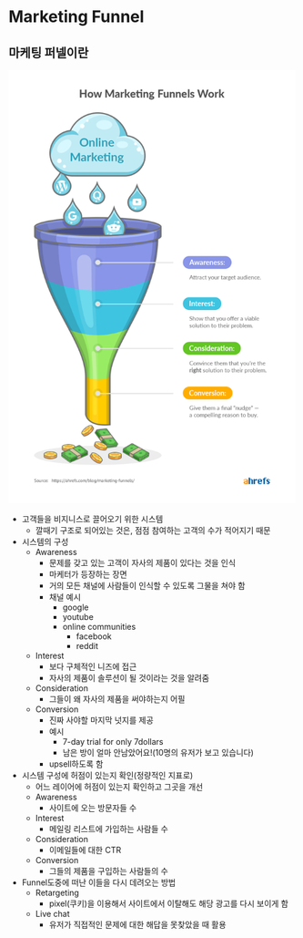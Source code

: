 # Marketing Funnel

## 마케팅 퍼넬이란

![](./images/marketing_funnel.png)

- 고객들을 비지니스로 끌어오기 위한 시스템
  - 깔때기 구조로 되어있는 것은, 점점 참여하는 고객의 수가 적어지기 때문
- 시스템의 구성
  - Awareness
    - 문제를 갖고 있는 고객이 자사의 제품이 있다는 것을 인식
    - 마케터가 등장하는 장면
    - 거의 모든 채널에 사람들이 인식할 수 있도록 그물을 쳐야 함
    - 채널 예시
      - google
      - youtube
      - online communities
        - facebook
        - reddit
  - Interest
    - 보다 구체적인 니즈에 접근
    - 자사의 제품이 솔루션이 될 것이라는 것을 알려줌
  - Consideration
    - 그들이 왜 자사의 제품을 써야하는지 어필
  - Conversion
    - 진짜 사야할 마지막 넛지를 제공
    - 예시
      - 7-day trial for only 7dollars
      - 남은 방이 얼마 안남았어요!(10명의 유저가 보고 있습니다)
    - upsell하도록 함
- 시스템 구성에 허점이 있는지 확인(정량적인 지표로)
  - 어느 레이어에 허점이 있는지 확인하고 그곳을 개선
  - Awareness
    - 사이트에 오는 방문자들 수
  - Interest
    - 메일링 리스트에 가입하는 사람들 수
  - Consideration
    - 이메일들에 대한 CTR
  - Conversion
    - 그들의 제품을 구입하는 사람들의 수
- Funnel도중에 떠난 이들을 다시 데려오는 방법
  - Retargeting
    - pixel(쿠키)을 이용해서 사이트에서 이탈해도 해당 광고를 다시 보이게 함
  - Live chat
    - 유저가 직접적인 문제에 대한 해답을 못찾았을 때 활용
